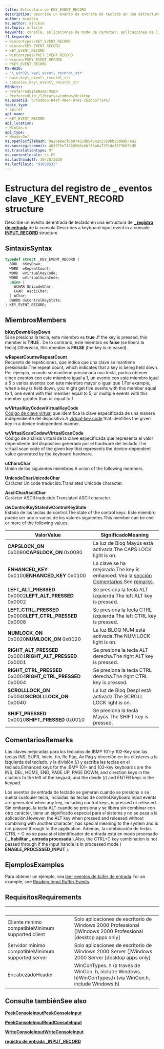 ```yaml
---
title: Estructura de KEY_EVENT_RECORD
description: Describe un evento de entrada de teclado en una estructura de registro de entrada de la consola \_ .
author: miniksa
ms.author: miniksa
ms.topic: article
keywords: consola, aplicaciones de modo de carácter, aplicaciones de línea de comandos, aplicaciones de terminal, API de consola
f1_keywords:
- wincontypes/KEY_EVENT_RECORD
- wincon/KEY_EVENT_RECORD
- KEY_EVENT_RECORD
- wincontypes/PKEY_EVENT_RECORD
- wincon/PKEY_EVENT_RECORD
- PKEY_EVENT_RECORD
MS-HAID:
- '\_win32\_key\_event\_record\_str'
- base.key\_event\_record\_str
- consoles.key\_event\_record\_str
MSHAttr:
- PreferredSiteName:MSDN
- PreferredLib:/library/windows/desktop
ms.assetid: b3fed86b-84ef-48e4-97e1-cb3d65f714a7
topic_type:
- apiref
api_name:
- KEY_EVENT_RECORD
api_location:
- WinCon.h
api_type:
- HeaderDef
ms.openlocfilehash: 0a2ba8ecf8b07a83db54642c2399bb93d99b7aa2
ms.sourcegitcommit: 463975e71920908a6bff9a6a7291ddf3736652d5
ms.translationtype: MT
ms.contentlocale: es-ES
ms.lasthandoff: 10/30/2020
ms.locfileid: "93039533"
---
```

# <a name="key_event_record-structure"></a><span data-ttu-id="fa487-104">Estructura del registro de \_ eventos clave \_</span><span class="sxs-lookup"><span data-stu-id="fa487-104">KEY\_EVENT\_RECORD structure</span></span>

<span data-ttu-id="fa487-105">Describe un evento de entrada de teclado en una estructura de [**\_ registro de entrada**](input-record-str.md) de la consola.</span><span class="sxs-lookup"><span data-stu-id="fa487-105">Describes a keyboard input event in a console [**INPUT\_RECORD**](input-record-str.md) structure.</span></span>

## <a name="syntax"></a><span data-ttu-id="fa487-106">Sintaxis</span><span class="sxs-lookup"><span data-stu-id="fa487-106">Syntax</span></span>

```C
typedef struct _KEY_EVENT_RECORD {
  BOOL  bKeyDown;
  WORD  wRepeatCount;
  WORD  wVirtualKeyCode;
  WORD  wVirtualScanCode;
  union {
    WCHAR UnicodeChar;
    CHAR  AsciiChar;
  } uChar;
  DWORD dwControlKeyState;
} KEY_EVENT_RECORD;
```

## <a name="members"></a><span data-ttu-id="fa487-107">Miembros</span><span class="sxs-lookup"><span data-stu-id="fa487-107">Members</span></span>

<span data-ttu-id="fa487-108">**bKeyDown**</span><span class="sxs-lookup"><span data-stu-id="fa487-108">**bKeyDown**</span></span>  
<span data-ttu-id="fa487-109">Si se presiona la tecla, este miembro es **true** .</span><span class="sxs-lookup"><span data-stu-id="fa487-109">If the key is pressed, this member is **TRUE** .</span></span> <span data-ttu-id="fa487-110">De lo contrario, este miembro es **false** (se libera la tecla).</span><span class="sxs-lookup"><span data-stu-id="fa487-110">Otherwise, this member is **FALSE** (the key is released).</span></span>

<span data-ttu-id="fa487-111">**wRepeatCount**</span><span class="sxs-lookup"><span data-stu-id="fa487-111">**wRepeatCount**</span></span>  
<span data-ttu-id="fa487-112">Recuento de repeticiones, que indica que una clave se mantiene presionada.</span><span class="sxs-lookup"><span data-stu-id="fa487-112">The repeat count, which indicates that a key is being held down.</span></span> <span data-ttu-id="fa487-113">Por ejemplo, cuando se mantiene presionada una tecla, podría obtener cinco eventos con este miembro igual a 1, un evento con este miembro igual a 5 o varios eventos con este miembro mayor o igual que 1.</span><span class="sxs-lookup"><span data-stu-id="fa487-113">For example, when a key is held down, you might get five events with this member equal to 1, one event with this member equal to 5, or multiple events with this member greater than or equal to 1.</span></span>

<span data-ttu-id="fa487-114">**wVirtualKeyCode**</span><span class="sxs-lookup"><span data-stu-id="fa487-114">**wVirtualKeyCode**</span></span>  
<span data-ttu-id="fa487-115">[Código de clave virtual](https://msdn.microsoft.com/library/windows/desktop/dd375731(v=vs.85).aspx) que identifica la clave especificada de una manera independiente del dispositivo.</span><span class="sxs-lookup"><span data-stu-id="fa487-115">A [virtual-key code](https://msdn.microsoft.com/library/windows/desktop/dd375731(v=vs.85).aspx) that identifies the given key in a device-independent manner.</span></span>

<span data-ttu-id="fa487-116">**wVirtualScanCode**</span><span class="sxs-lookup"><span data-stu-id="fa487-116">**wVirtualScanCode**</span></span>  
<span data-ttu-id="fa487-117">Código de análisis virtual de la clave especificada que representa el valor dependiente del dispositivo generado por el hardware del teclado.</span><span class="sxs-lookup"><span data-stu-id="fa487-117">The virtual scan code of the given key that represents the device-dependent value generated by the keyboard hardware.</span></span>

<span data-ttu-id="fa487-118">**uChar**</span><span class="sxs-lookup"><span data-stu-id="fa487-118">**uChar**</span></span>  
<span data-ttu-id="fa487-119">Unión de los siguientes miembros.</span><span class="sxs-lookup"><span data-stu-id="fa487-119">A union of the following members.</span></span>

<span data-ttu-id="fa487-120">**UnicodeChar**</span><span class="sxs-lookup"><span data-stu-id="fa487-120">**UnicodeChar**</span></span>  
<span data-ttu-id="fa487-121">Carácter Unicode traducido.</span><span class="sxs-lookup"><span data-stu-id="fa487-121">Translated Unicode character.</span></span>

<span data-ttu-id="fa487-122">**AsciiChar**</span><span class="sxs-lookup"><span data-stu-id="fa487-122">**AsciiChar**</span></span>  
<span data-ttu-id="fa487-123">Carácter ASCII traducido.</span><span class="sxs-lookup"><span data-stu-id="fa487-123">Translated ASCII character.</span></span>

<span data-ttu-id="fa487-124">**dwControlKeyState**</span><span class="sxs-lookup"><span data-stu-id="fa487-124">**dwControlKeyState**</span></span>  
<span data-ttu-id="fa487-125">Estado de las teclas de control.</span><span class="sxs-lookup"><span data-stu-id="fa487-125">The state of the control keys.</span></span> <span data-ttu-id="fa487-126">Este miembro puede ser uno o varios de los valores siguientes.</span><span class="sxs-lookup"><span data-stu-id="fa487-126">This member can be one or more of the following values.</span></span>

| <span data-ttu-id="fa487-127">Valor</span><span class="sxs-lookup"><span data-stu-id="fa487-127">Value</span></span> | <span data-ttu-id="fa487-128">Significado</span><span class="sxs-lookup"><span data-stu-id="fa487-128">Meaning</span></span> |
|-|-|
| <span data-ttu-id="fa487-129">**CAPSLOCK_ON** 0x0080</span><span class="sxs-lookup"><span data-stu-id="fa487-129">**CAPSLOCK_ON** 0x0080</span></span> | <span data-ttu-id="fa487-130">La luz de Bloq Mayús está activada.</span><span class="sxs-lookup"><span data-stu-id="fa487-130">The CAPS LOCK light is on.</span></span> |
| <span data-ttu-id="fa487-131">**ENHANCED_KEY** 0x0100</span><span class="sxs-lookup"><span data-stu-id="fa487-131">**ENHANCED_KEY** 0x0100</span></span> | <span data-ttu-id="fa487-132">La clave se ha mejorado.</span><span class="sxs-lookup"><span data-stu-id="fa487-132">The key is enhanced.</span></span> <span data-ttu-id="fa487-133">Vea la [sección Comentarios](key-event-record-str.md#remarks).</span><span class="sxs-lookup"><span data-stu-id="fa487-133">See [remarks](key-event-record-str.md#remarks).</span></span> |
| <span data-ttu-id="fa487-134">**LEFT_ALT_PRESSED** 0x0002</span><span class="sxs-lookup"><span data-stu-id="fa487-134">**LEFT_ALT_PRESSED** 0x0002</span></span> | <span data-ttu-id="fa487-135">Se presiona la tecla ALT izquierda.</span><span class="sxs-lookup"><span data-stu-id="fa487-135">The left ALT key is pressed.</span></span> |
| <span data-ttu-id="fa487-136">**LEFT_CTRL_PRESSED** 0x0008</span><span class="sxs-lookup"><span data-stu-id="fa487-136">**LEFT_CTRL_PRESSED** 0x0008</span></span> | <span data-ttu-id="fa487-137">Se presiona la tecla CTRL izquierda.</span><span class="sxs-lookup"><span data-stu-id="fa487-137">The left CTRL key is pressed.</span></span> |
| <span data-ttu-id="fa487-138">**NUMLOCK_ON** 0x0020</span><span class="sxs-lookup"><span data-stu-id="fa487-138">**NUMLOCK_ON** 0x0020</span></span> | <span data-ttu-id="fa487-139">La luz BLOQ NUM está activada.</span><span class="sxs-lookup"><span data-stu-id="fa487-139">The NUM LOCK light is on.</span></span> |
| <span data-ttu-id="fa487-140">**RIGHT_ALT_PRESSED** 0x0001</span><span class="sxs-lookup"><span data-stu-id="fa487-140">**RIGHT_ALT_PRESSED** 0x0001</span></span> | <span data-ttu-id="fa487-141">Se presiona la tecla ALT derecha.</span><span class="sxs-lookup"><span data-stu-id="fa487-141">The right ALT key is pressed.</span></span> |
| <span data-ttu-id="fa487-142">**RIGHT_CTRL_PRESSED** 0x0004</span><span class="sxs-lookup"><span data-stu-id="fa487-142">**RIGHT_CTRL_PRESSED** 0x0004</span></span> | <span data-ttu-id="fa487-143">Se presiona la tecla CTRL derecha.</span><span class="sxs-lookup"><span data-stu-id="fa487-143">The right CTRL key is pressed.</span></span> |
| <span data-ttu-id="fa487-144">**SCROLLLOCK_ON** 0x0040</span><span class="sxs-lookup"><span data-stu-id="fa487-144">**SCROLLLOCK_ON** 0x0040</span></span> | <span data-ttu-id="fa487-145">La luz de Bloq Despl está activada.</span><span class="sxs-lookup"><span data-stu-id="fa487-145">The SCROLL LOCK light is on.</span></span> |
| <span data-ttu-id="fa487-146">**SHIFT_PRESSED** 0x0010</span><span class="sxs-lookup"><span data-stu-id="fa487-146">**SHIFT_PRESSED** 0x0010</span></span> | <span data-ttu-id="fa487-147">Se presiona la tecla Mayús.</span><span class="sxs-lookup"><span data-stu-id="fa487-147">The SHIFT key is pressed.</span></span> |

## <a name="remarks"></a><span data-ttu-id="fa487-148">Comentarios</span><span class="sxs-lookup"><span data-stu-id="fa487-148">Remarks</span></span>

<span data-ttu-id="fa487-149">Las claves mejoradas para los teclados de IBM® 101-y 102-Key son las teclas INS, SUPR, Inicio, fin, Re Pág, Av Pág y dirección en los clústeres a la izquierda del teclado. y la división (/) y escriba las teclas en el teclado.</span><span class="sxs-lookup"><span data-stu-id="fa487-149">Enhanced keys for the IBM® 101- and 102-key keyboards are the INS, DEL, HOME, END, PAGE UP, PAGE DOWN, and direction keys in the clusters to the left of the keypad; and the divide (/) and ENTER keys in the keypad.</span></span>

<span data-ttu-id="fa487-150">Los eventos de entrada de teclado se generan cuando se presiona o se suelta cualquier tecla, incluidas las teclas de control.</span><span class="sxs-lookup"><span data-stu-id="fa487-150">Keyboard input events are generated when any key, including control keys, is pressed or released.</span></span> <span data-ttu-id="fa487-151">Sin embargo, la tecla ALT cuando se presiona y se libera sin combinar con otro carácter, tiene un significado especial para el sistema y no se pasa a la aplicación.</span><span class="sxs-lookup"><span data-stu-id="fa487-151">However, the ALT key when pressed and released without combining with another character, has special meaning to the system and is not passed through to the application.</span></span> <span data-ttu-id="fa487-152">Además, la combinación de teclas CTRL + C no se pasa si el identificador de entrada está en modo procesado **( \_ habilitar \_ entrada procesada** ).</span><span class="sxs-lookup"><span data-stu-id="fa487-152">Also, the CTRL+C key combination is not passed through if the input handle is in processed mode ( **ENABLE\_PROCESSED\_INPUT** ).</span></span>

## <a name="examples"></a><span data-ttu-id="fa487-153">Ejemplos</span><span class="sxs-lookup"><span data-stu-id="fa487-153">Examples</span></span>

<span data-ttu-id="fa487-154">Para obtener un ejemplo, vea [leer eventos de búfer de entrada](reading-input-buffer-events.md).</span><span class="sxs-lookup"><span data-stu-id="fa487-154">For an example, see [Reading Input Buffer Events](reading-input-buffer-events.md).</span></span>

## <a name="requirements"></a><span data-ttu-id="fa487-155">Requisitos</span><span class="sxs-lookup"><span data-stu-id="fa487-155">Requirements</span></span>

| &nbsp; | &nbsp; |
|-|-|
| <span data-ttu-id="fa487-156">Cliente mínimo compatible</span><span class="sxs-lookup"><span data-stu-id="fa487-156">Minimum supported client</span></span> | <span data-ttu-id="fa487-157">Solo aplicaciones de escritorio de Windows 2000 Professional \[\]</span><span class="sxs-lookup"><span data-stu-id="fa487-157">Windows 2000 Professional \[desktop apps only\]</span></span> |
| <span data-ttu-id="fa487-158">Servidor mínimo compatible</span><span class="sxs-lookup"><span data-stu-id="fa487-158">Minimum supported server</span></span> | <span data-ttu-id="fa487-159">Solo aplicaciones de escritorio de Windows 2000 Server \[\]</span><span class="sxs-lookup"><span data-stu-id="fa487-159">Windows 2000 Server \[desktop apps only\]</span></span> |
| <span data-ttu-id="fa487-160">Encabezado</span><span class="sxs-lookup"><span data-stu-id="fa487-160">Header</span></span> | <span data-ttu-id="fa487-161">WinConTypes. h (a través de WinCon. h, include Windows. h)</span><span class="sxs-lookup"><span data-stu-id="fa487-161">WinConTypes.h (via WinCon.h, include Windows.h)</span></span> |

## <a name="see-also"></a><span data-ttu-id="fa487-162">Consulte también</span><span class="sxs-lookup"><span data-stu-id="fa487-162">See also</span></span>

[<span data-ttu-id="fa487-163">**PeekConsoleInput**</span><span class="sxs-lookup"><span data-stu-id="fa487-163">**PeekConsoleInput**</span></span>](peekconsoleinput.md)

[<span data-ttu-id="fa487-164">**PeekConsoleInput**</span><span class="sxs-lookup"><span data-stu-id="fa487-164">**ReadConsoleInput**</span></span>](readconsoleinput.md)

[<span data-ttu-id="fa487-165">**WriteConsoleInput**</span><span class="sxs-lookup"><span data-stu-id="fa487-165">**WriteConsoleInput**</span></span>](writeconsoleinput.md)

[<span data-ttu-id="fa487-166">**registro de entrada \_**</span><span class="sxs-lookup"><span data-stu-id="fa487-166">**INPUT\_RECORD**</span></span>](input-record-str.md)
